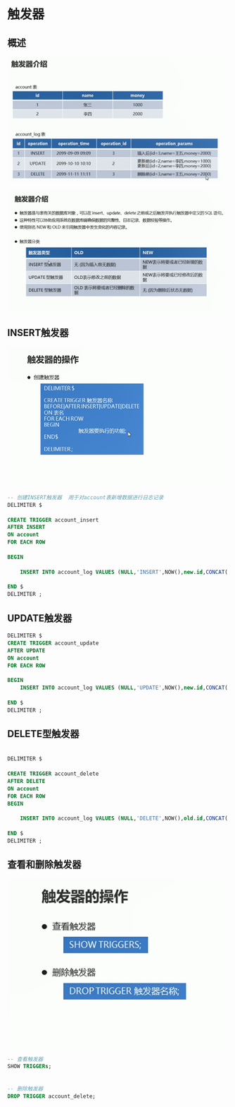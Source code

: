 # 触发器

## 概述

![图 1](../../images/14c9b9cc98a61c69632e453bbe075a197e5f20616a65d961d4a7e844bb05cde0.png)  

![图 2](../../images/146b3d8760ab695ef7f697d5145028f8f5a6b888dfedf8aa81d2815b2877c7fc.png)  

## INSERT触发器

![图 3](../../images/076895002653951f46ef7e491713b83faabb7b5fdd9c535f1aefe788554183a5.png)  

```sql
-- 创建INSERT触发器  用于对account表新增数据进行日志记录
DELIMITER $

CREATE TRIGGER account_insert
AFTER INSERT
ON account
FOR EACH ROW

BEGIN 

	INSERT INTO account_log VALUES (NULL,'INSERT',NOW(),new.id,CONCAT('插入后{id=',new.id,',name=',new.name,',money=',new.money,'}'));

END $
DELIMITER ;

```
## UPDATE触发器

```sql
DELIMITER $
CREATE TRIGGER account_update
AFTER UPDATE
ON account
FOR EACH ROW

BEGIN
	INSERT INTO account_log VALUES (NULL,'UPDATE',NOW(),new.id,CONCAT('更新后{id=',new.id,',name=',new.name,',money=',new.money,'}'));

END $
DELIMITER ;

```


## DELETE型触发器

```sql

DELIMITER $

CREATE TRIGGER account_delete
AFTER DELETE
ON account
FOR EACH ROW
BEGIN 

	INSERT INTO account_log VALUES (NULL,'DELETE',NOW(),old.id,CONCAT('删除之前的数据{id=',old.id,',name=',old.name,',money=',old.money,'}'));

END $
DELIMITER ;

```


## 查看和删除触发器

![图 4](../../images/4afa1ced8df761d203e5c69a0756a1a3f1919e2cf1510ed0100d31b0daebe569.png)  

```sql
-- 查看触发器
SHOW TRIGGERs;


-- 删除触发器
DROP TRIGGER account_delete;

```

